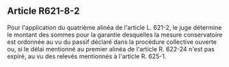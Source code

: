 Article R621-8-2
----
Pour l'application du quatrième alinéa de l'article L. 621-2, le juge détermine
le montant des sommes pour la garantie desquelles la mesure conservatoire est
ordonnée au vu du passif déclaré dans la procédure collective ouverte ou, si le
délai mentionné au premier alinéa de l'article R. 622-24 n'est pas expiré, au vu
des relevés mentionnés à l'article R. 625-1.

